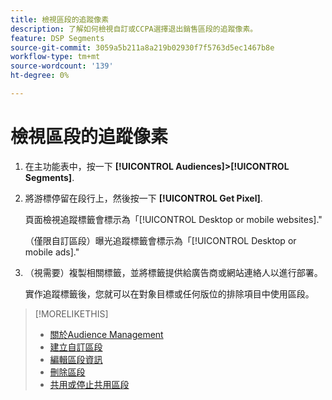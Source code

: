 ```yaml
---
title: 檢視區段的追蹤像素
description: 了解如何檢視自訂或CCPA選擇退出銷售區段的追蹤像素。
feature: DSP Segments
source-git-commit: 3059a5b211a8a219b02930f7f5763d5ec1467b8e
workflow-type: tm+mt
source-wordcount: '139'
ht-degree: 0%

---
```


# 檢視區段的追蹤像素

1. 在主功能表中，按一下 **[!UICONTROL Audiences]>[!UICONTROL Segments]**.

1. 將游標停留在段行上，然後按一下 **[!UICONTROL Get Pixel]**.

   頁面檢視追蹤標籤會標示為「[!UICONTROL Desktop or mobile websites].&quot;

   （僅限自訂區段）曝光追蹤標籤會標示為「[!UICONTROL Desktop or mobile ads].&quot;

1. （視需要）複製相關標籤，並將標籤提供給廣告商或網站連絡人以進行部署。

   實作追蹤標籤後，您就可以在對象目標或任何版位的排除項目中使用區段。

>[!MORELIKETHIS]
>
>* [關於Audience Management](audience-about.md)
>* [建立自訂區段](custom-segment-create.md)
>* [編輯區段資訊](segment-edit.md)
>* [刪除區段](segment-delete.md)
>* [共用或停止共用區段](segment-share.md)


